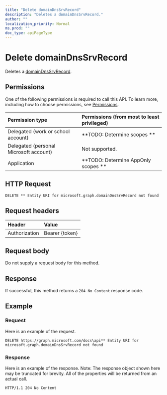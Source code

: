 ```yaml
---
title: "Delete domainDnsSrvRecord"
description: "Deletes a domainDnsSrvRecord."
author: ""
localization_priority: Normal
ms.prod: ""
doc_type: apiPageType
---
```


# Delete domainDnsSrvRecord

Deletes a [domainDnsSrvRecord](../resources/domaindnssrvrecord.md).

## Permissions
One of the following permissions is required to call this API. To learn more, including how to choose permissions, see [Permissions](/concepts/permissions-reference.md).

|Permission type|Permissions (from most to least privileged)|
|:---|:---|
|Delegated (work or school account)|**TODO: Determine scopes **|
|Delegated (personal Microsoft account)|Not supported.|
|Application|**TODO: Determine AppOnly scopes **|

## HTTP Request
<!-- {
  "blockType": "ignored"
}
-->
``` http
DELETE ** Entity URI for microsoft.graph.domainDnsSrvRecord not found
```

## Request headers
|Header|Value|
|:---|:---|
|Authorization|Bearer {token}|

## Request body
Do not supply a request body for this method.

## Response
If successful, this method returns a `204 No Content` response code.

## Example

### Request
Here is an example of the request.
<!-- {
  "blockType": "request",
  "name": "delete_domaindnssrvrecord"
}
-->
``` http
DELETE https://graph.microsoft.com/docs\api** Entity URI for microsoft.graph.domainDnsSrvRecord not found
```

### Response
Here is an example of the response. Note: The response object shown here may be truncated for brevity. All of the properties will be returned from an actual call.
<!-- {
  "blockType": "response",
  "truncated": true
}
-->
``` http
HTTP/1.1 204 No Content
```

